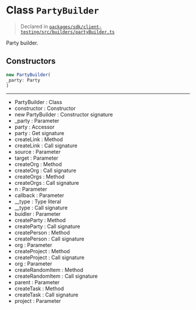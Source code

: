 # Class `PartyBuilder`
> Declared in [`packages/sdk/client-testing/src/builders/partyBuilder.ts`](https://github.com/dxos/protocols/blob/main/packages/sdk/client-testing/src/builders/partyBuilder.ts#L98)

Party builder.

## Constructors
```ts
new PartyBuilder(
_party: Party
)
```

---
- PartyBuilder : Class
- constructor : Constructor
- new PartyBuilder : Constructor signature
- _party : Parameter
- party : Accessor
- party : Get signature
- createLink : Method
- createLink : Call signature
- source : Parameter
- target : Parameter
- createOrg : Method
- createOrg : Call signature
- createOrgs : Method
- createOrgs : Call signature
- n : Parameter
- callback : Parameter
- __type : Type literal
- __type : Call signature
- buidler : Parameter
- createParty : Method
- createParty : Call signature
- createPerson : Method
- createPerson : Call signature
- org : Parameter
- createProject : Method
- createProject : Call signature
- org : Parameter
- createRandomItem : Method
- createRandomItem : Call signature
- parent : Parameter
- createTask : Method
- createTask : Call signature
- project : Parameter
